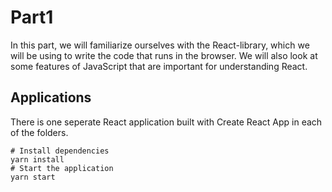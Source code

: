 # Part1

In this part, we will familiarize ourselves with the React-library, which we will be using to write the code that runs in the browser. We will also look at some features of JavaScript that are important for understanding React.

## Applications

There is one seperate React application built with Create React App in each of the folders.

```console
# Install dependencies
yarn install
# Start the application
yarn start
```